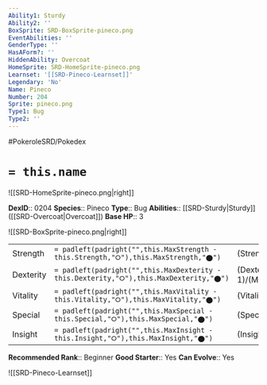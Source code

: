 ```yaml
---
Ability1: Sturdy
Ability2: ''
BoxSprite: SRD-BoxSprite-pineco.png
EventAbilities: ''
GenderType: ''
HasAForm?: ''
HiddenAbility: Overcoat
HomeSprite: SRD-HomeSprite-pineco.png
Learnset: '[[SRD-Pineco-Learnset]]'
Legendary: 'No'
Name: Pineco
Number: 204
Sprite: pineco.png
Type1: Bug
Type2: ''
---
```


#PokeroleSRD/Pokedex

# `= this.name`

![[SRD-HomeSprite-pineco.png|right]]

**DexID**:: 0204
**Species**:: Pineco
**Type**:: Bug
**Abilities**:: [[SRD-Sturdy|Sturdy]] ([[SRD-Overcoat|Overcoat]])
**Base HP**:: 3

![[SRD-BoxSprite-pineco.png|right]]

|           |                                                                                        |                                          |
| --------- | -------------------------------------------------------------------------------------- | ---------------------------------------- |
| Strength  | `= padleft(padright("",this.MaxStrength - this.Strength,"⭘"),this.MaxStrength,"⬤")`    | (Strength::2)/(MaxStrength::4)   |
| Dexterity | `= padleft(padright("",this.MaxDexterity - this.Dexterity,"⭘"),this.MaxDexterity,"⬤")` | (Dexterity:: 1)/(MaxDexterity::2) |
| Vitality  | `= padleft(padright("",this.MaxVitality - this.Vitality,"⭘"),this.MaxVitality,"⬤")`    | (Vitality::2)/(MaxVitality::5)   |
| Special   | `= padleft(padright("",this.MaxSpecial - this.Special,"⭘"),this.MaxSpecial,"⬤")`       | (Special::1)/(MaxSpecial::3)     |
| Insight   | `= padleft(padright("",this.MaxInsight - this.Insight,"⭘"),this.MaxInsight,"⬤")`       | (Insight::1)/(MaxInsight::3)     |

**Recommended Rank**:: Beginner
**Good Starter**:: Yes
**Can Evolve**:: Yes

![[SRD-Pineco-Learnset]]
